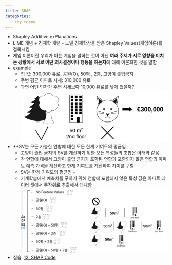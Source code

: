 ```yaml
---
title: SHAP
categories:
  - key_terms
---
```


- Shapley Additive exPlanations 
- LIME 개념 + 경제학 개념 - 노벨 경제학상을 받은 Shapley Values(게임이론)를 접목시킴
- 게임 이론이란 우리가 아는 게임을 말하는 것이 아닌 **여러 주제가 서로 영향을 미치는 상황에서 서로 어떤 의사결정이나 행동을 하는지**에 대해 이론화한 것을 말함
- example
	- 집 값: 300,000 유로, 공원(O), 50평 , 2층, 고양이 출입금지 
	- 주변 평균 아파트 시세: 310,000 유로 
	- 과연 어떤 인자가 주변 시세보다 10,000 유로를 낮게 했을까?
	![image](https://github.com/code7ssage/code7ssage.github.io/blob/master/assets/attached%20file/Pasted%20image%2020240109143037.png?raw=true)
- **SV는 모든 가능한 연합에 대한 모든 한계 기여도의 평균임
	- 고양이 출입 금지의 SV를 계산하기 위한 모든 특성들의 조합은 아래와 같음 
	- 각 연합에 대해서 고양이 출입 금지가 포함된 연합과 포함되지 않은 연합의 아파트 예측 가격을 계산하고 한계 기여도를 계산하여 차이를 구함 
	- SV는 한계 기여도의 평균임 -
	- 기계학습에서 예측치를 구하기 위해 연합에 포함되지 않은 특성 값은 아파트 데이터 셋에서 무작위로 추출해서 대체함
	![image](https://github.com/code7ssage/code7ssage.github.io/blob/master/assets/attached%20file/Pasted%20image%2020240109143205.png?raw=true)
- 실습: [12. SHAP Code](https://code7ssage.github.io/code_file/12.-SHAP-Code/)